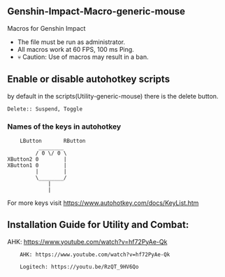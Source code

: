 ## Genshin-Impact-Macro-generic-mouse
Macros for Genshin Impact
- The file must be run as administrator.
- All macros work at 60 FPS, 100 ms Ping.
- :skull: Caution: Use of macros may result in a ban.
## Enable or disable autohotkey scripts
by default in the scripts(Utility-generic-mouse) there is the delete button.
```
Delete:: Suspend, Toggle
```
### Names of the keys in autohotkey
```
    LButton       RButton
          ________
         / 0 \/ 0 \ 
XButton2 0        |
XButton1 0        |
         |        |
         \________/
             |
             |
```
For more keys visit https://www.autohotkey.com/docs/KeyList.htm


## Installation Guide for Utility and Combat:

AHK: https://www.youtube.com/watch?v=hf72PyAe-Qk

```
    AHK: https://www.youtube.com/watch?v=hf72PyAe-Qk
  
    Logitech: https://youtu.be/RzQT_9HV6Qo
```
